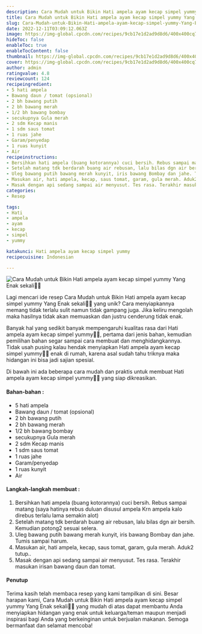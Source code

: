 ```yaml
---
description: Cara Mudah untuk Bikin Hati ampela ayam kecap simpel yummy Yang Enak sekali"
title: Cara Mudah untuk Bikin Hati ampela ayam kecap simpel yummy Yang Enak sekali
slug: Cara-Mudah-untuk-Bikin-Hati-ampela-ayam-kecap-simpel-yummy-Yang-Enak-sekali
date: 2022-12-11T03:09:12.063Z
image: https://img-global.cpcdn.com/recipes/9cb17e1d2ad9d8d6/400x400cq70/photo.jpg
hideToc: false
enableToc: true
enableTocContent: false
thumbnail: https://img-global.cpcdn.com/recipes/9cb17e1d2ad9d8d6/400x400cq70/photo.jpg
cover: https://img-global.cpcdn.com/recipes/9cb17e1d2ad9d8d6/400x400cq70/photo.jpg
author: admin
ratingvalue: 4.8
reviewcount: 124
recipeingredient:
- 5 hati ampela
- Bawang daun / tomat (opsional)
- 2 bh bawang putih
- 2 bh bawang merah
- 1/2 bh bawang bombay
- secukupnya Gula merah
- 2 sdm Kecap manis
- 1 sdm saus tomat
- 1 ruas jahe
- Garam/penyedap
- 1 ruas kunyit
- Air
recipeinstructions:
- Bersihkan hati ampela (buang kotorannya) cuci bersih. Rebus sampai matang (saya hatinya rebus duluan disusul ampela Krn ampela kalo direbus terlalu lama semakin alot)
- Setelah matang tdk berdarah buang air rebusan, lalu bilas dgn air bersih. Kemudian potong2 sesuai selera.
- Uleg bawang putih bawang merah kunyit, iris bawang Bombay dan jahe. Tumis sampai harum.
- Masukan air, hati ampela, kecap, saus tomat, garam, gula merah. Aduk2 tutup..
- Masak dengan api sedang sampai air menyusut. Tes rasa. Terakhir masukan irisan bawang daun dan tomat.
categories:
- Resep

tags:
- Hati
- ampela
- ayam
- kecap
- simpel
- yummy

katakunci: Hati ampela ayam kecap simpel yummy
recipecuisine: Indonesian

---
```


![Cara Mudah untuk Bikin Hati ampela ayam kecap simpel yummy Yang Enak sekali👩‍🍳](https://img-global.cpcdn.com/recipes/9cb17e1d2ad9d8d6/400x400cq70/photo.jpg)

Lagi mencari ide resep Cara Mudah untuk Bikin Hati ampela ayam kecap simpel yummy Yang Enak sekali👩‍🍳 yang unik? Cara menyiapkannya memang tidak terlalu sulit namun tidak gampang juga. Jika keliru mengolah maka hasilnya tidak akan memuaskan dan justru cenderung tidak enak.

Banyak hal yang sedikit banyak mempengaruhi kualitas rasa dari Hati ampela ayam kecap simpel yummy👩‍🍳, pertama dari jenis bahan, kemudian pemilihan bahan segar sampai cara membuat dan menghidangkannya. Tidak usah pusing kalau hendak menyiapkan Hati ampela ayam kecap simpel yummy👩‍🍳 enak di rumah, karena asal sudah tahu triknya maka hidangan ini bisa jadi sajian spesial.

Di bawah ini ada beberapa cara mudah dan praktis untuk membuat Hati ampela ayam kecap simpel yummy👩‍🍳 yang siap dikreasikan.

<!--inarticleads1-->

#### Bahan-bahan :

- 5 hati ampela
- Bawang daun / tomat (opsional)
- 2 bh bawang putih
- 2 bh bawang merah
- 1/2 bh bawang bombay
- secukupnya Gula merah
- 2 sdm Kecap manis
- 1 sdm saus tomat
- 1 ruas jahe
- Garam/penyedap
- 1 ruas kunyit
- Air

<!--inarticleads2-->

#### Langkah-langkah membuat :

1. Bersihkan hati ampela (buang kotorannya) cuci bersih. Rebus sampai matang (saya hatinya rebus duluan disusul ampela Krn ampela kalo direbus terlalu lama semakin alot)
1. Setelah matang tdk berdarah buang air rebusan, lalu bilas dgn air bersih. Kemudian potong2 sesuai selera.
1. Uleg bawang putih bawang merah kunyit, iris bawang Bombay dan jahe. Tumis sampai harum.
1. Masukan air, hati ampela, kecap, saus tomat, garam, gula merah. Aduk2 tutup..
1. Masak dengan api sedang sampai air menyusut. Tes rasa. Terakhir masukan irisan bawang daun dan tomat.

#### Penutup

Terima kasih telah membaca resep yang kami tampilkan di sini. Besar harapan kami, Cara Mudah untuk Bikin Hati ampela ayam kecap simpel yummy Yang Enak sekali👩‍🍳 yang mudah di atas dapat membantu Anda menyiapkan hidangan yang enak untuk keluarga/teman maupun menjadi inspirasi bagi Anda yang berkeinginan untuk berjualan makanan. Semoga bermanfaat dan selamat mencoba!